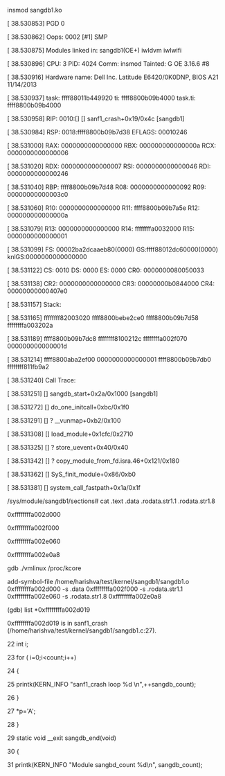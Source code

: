 insmod sangdb1.ko

[   38.530853] PGD 0 

[   38.530862] Oops: 0002 [#1] SMP 

[   38.530875] Modules linked in: sangdb1(OE+) iwldvm iwlwifi

[   38.530896] CPU: 3 PID: 4024 Comm: insmod Tainted: G           OE 3.16.6 #8

[   38.530916] Hardware name: Dell Inc. Latitude E6420/0K0DNP, BIOS A21 11/14/2013

[   38.530937] task: ffff88011b449920 ti: ffff8800b09b4000 task.ti: ffff8800b09b4000

[   38.530958] RIP: 0010:[<ffffffffa002d019>]  [<ffffffffa002d019>] sanf1_crash+0x19/0x4c [sangdb1]

[   38.530984] RSP: 0018:ffff8800b09b7d38  EFLAGS: 00010246

[   38.531000] RAX: 0000000000000000 RBX: 000000000000000a RCX: 0000000000000006

[   38.531020] RDX: 0000000000000007 RSI: 0000000000000046 RDI: 0000000000000246

[   38.531040] RBP: ffff8800b09b7d48 R08: 0000000000000092 R09: 00000000000003c0

[   38.531060] R10: 0000000000000000 R11: ffff8800b09b7a5e R12: 000000000000000a

[   38.531079] R13: 0000000000000000 R14: ffffffffa0032000 R15: 0000000000000001

[   38.531099] FS:  00002ba2dcaaeb80(0000) GS:ffff88012dc60000(0000) knlGS:0000000000000000

[   38.531122] CS:  0010 DS: 0000 ES: 0000 CR0: 0000000080050033

[   38.531138] CR2: 0000000000000000 CR3: 00000000b0844000 CR4: 00000000000407e0

[   38.531157] Stack:

[   38.531165]  ffffffff82003020 ffff8800bebe2ce0 ffff8800b09b7d58 ffffffffa003202a

[   38.531189]  ffff8800b09b7dc8 ffffffff8100212c ffffffffa002f070 000000000000001d

[   38.531214]  ffff8800aba2ef00 0000000000000001 ffff8800b09b7db0 ffffffff811fb9a2

[   38.531240] Call Trace:

[   38.531251]  [<ffffffffa003202a>] sangdb_start+0x2a/0x1000 [sangdb1]

[   38.531272]  [<ffffffff8100212c>] do_one_initcall+0xbc/0x1f0

[   38.531291]  [<ffffffff811fb9a2>] ? __vunmap+0xb2/0x100

[   38.531308]  [<ffffffff8114dd2c>] load_module+0x1cfc/0x2710

[   38.531325]  [<ffffffff81149c90>] ? store_uevent+0x40/0x40

[   38.531342]  [<ffffffff8114a871>] ? copy_module_from_fd.isra.46+0x121/0x180

[   38.531362]  [<ffffffff8114e8b6>] SyS_finit_module+0x86/0xb0

[   38.531381]  [<ffffffff81add66d>] system_call_fastpath+0x1a/0x1f


/sys/module/sangdb1/sections# cat .text .data .rodata.str1.1 .rodata.str1.8

0xffffffffa002d000

0xffffffffa002f000

0xffffffffa002e060

0xffffffffa002e0a8

gdb ./vmlinux /proc/kcore

add-symbol-file /home/harishva/test/kernel/sangdb1/sangdb1.o 0xffffffffa002d000 -s .data 0xffffffffa002f000 -s .rodata.str1.1 0xffffffffa002e060 -s .rodata.str1.8 0xffffffffa002e0a8

(gdb) list *0xffffffffa002d019

0xffffffffa002d019 is in sanf1_crash (/home/harishva/test/kernel/sangdb1/sangdb1.c:27).

22		int i;

23		for ( i=0;i<count;i++)

24		{

25			printk(KERN_INFO "sanf1_crash loop %d \n",++sangdb_count);

26		}

27		*p='A';

28	}

29	static void __exit sangdb_end(void)

30	{

31		printk(KERN_INFO "Module sangbd_count %d\n", sangdb_count);



